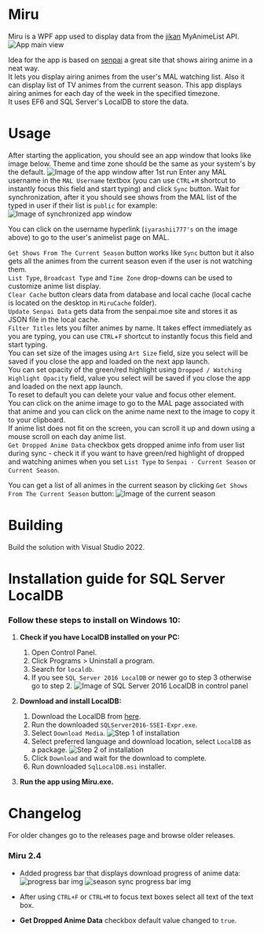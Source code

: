 # Miru
Miru is a WPF app used to display data from the [jikan](https://github.com/Ervie/jikan.net) MyAnimeList API.
![App main view](https://user-images.githubusercontent.com/38395954/180601939-adcd1279-217e-4fe0-a47f-0b1b808a6b69.png)


Idea for the app is based on [senpai](http://www.senpai.moe/) a great site that shows airing anime in a neat way.  
It lets you display airing animes from the user's MAL watching list. Also it can display list of TV animes from the current season.
This app displays airing animes for each day of the week in the specified timezone.  
It uses EF6 and SQL Server's LocalDB to store the data.
# Usage
After starting the application, you should see an app window that looks like image below.
Theme and time zone should be the same as your system's by the default.
![Image of the app window after 1st run](https://user-images.githubusercontent.com/38395954/180602243-25871e49-3edf-4f7f-8c44-d3eadfc87280.png)
Enter any MAL username in the `MAL Username` textbox (you can use `CTRL`+`M` shortcut to instantly focus this field and start typing) and click `Sync` button.
Wait for synchronization, after it you should see shows from the MAL list of the typed in user if their list is `public` for example:
![Image of synchronized app window](https://user-images.githubusercontent.com/38395954/180602370-bb742a14-7d60-43dd-91fe-25bc2e28b39a.png)


You can click on the username hyperlink (`iyarashii777's` on the image above) to go to the user's animelist page on MAL.

`Get Shows From The Current Season` button works like `Sync` button but it also gets all the animes from the current season even if the user is not watching them.  
`List Type`, `Broadcast Type` and `Time Zone` drop-downs can be used to customize anime list display.  
`Clear Cache` button clears data from database and local cache (local cache is located on the desktop in `MiruCache` folder).  
`Update Senpai Data` gets data from the senpai.moe site and stores it as JSON file in the local cache.  
`Filter Titles` lets you filter animes by name. It takes effect immediately as you are typing, you can use `CTRL`+`F` shortcut to instantly focus this field and start typing.  
You can set size of the images using `Art Size` field, size you select will be saved if you close the app and loaded on the next app launch.  
You can set opacity of the green/red highlight using `Dropped / Watching Highlight Opacity` field, value you select will be saved if you close the app and loaded on the next app launch.  
To reset to default you can delete your value and focus other element.  
You can click on the anime image to go to the MAL page associated with that anime and you can click on the
anime name next to the image to copy it to your clipboard.  
If anime list does not fit on the screen, you can scroll it up and down using a mouse scroll on each day anime list.  
`Get Dropped Anime Data` checkbox gets dropped anime info from user list during sync - check it if you want to have green/red highlight of dropped and watching animes when you set `List Type` to `Senpai - Current Season` or `Current Season`.


You can get a list of all animes in the current season by clicking `Get Shows From The Current Season` button:
![Image of the current season](https://user-images.githubusercontent.com/38395954/180602427-26ec53d7-9a3d-4b0a-88b8-e1b49e577135.png)

# Building
Build the solution with Visual Studio 2022.
# Installation guide for SQL Server LocalDB
### Follow these steps to install on Windows 10:

1.  **Check if you have LocalDB installed on your PC:**
    1. Open Control Panel.
    2. Click Programs > Uninstall a program.
    3. Search for `localdb`.
    4. If you see `SQL Server 2016 LocalDB` or newer go to step 3 otherwise go to step 2. 
    ![Image of SQL Server 2016 LocalDB in control panel](https://i.imgur.com/3WApAAy.png)

2.  **Download and install LocalDB:**
    1. Download the LocalDB from [here](https://www.microsoft.com/en-us/download/confirmation.aspx?id=56840).
    2. Run the downloaded `SQLServer2016-SSEI-Expr.exe`.
    3. Select `Download Media`.
    ![Step 1 of installation](https://i.imgur.com/So90kQ2.png)
    4. Select preferred language and download location, select `LocalDB` as a package.
    ![Step 2 of installation](https://i.imgur.com/ryTqeU9.png)
    5. Click `Download` and wait for the download to complete.
    6. Run downloaded `SqlLocalDB.msi` installer.

3.  **Run the app using Miru.exe.**
# Changelog
For older changes go to the releases page and browse older releases.
### Miru 2.4
* Added progress bar that displays download progress of anime data: ![progress bar img](https://user-images.githubusercontent.com/38395954/180602002-8a5c0b4b-5f8c-4b1b-b75a-81a25e3c8442.png)
![season sync progress bar img](https://user-images.githubusercontent.com/38395954/180602324-79d5386f-9b66-422d-88d2-0fec62c01911.png)

* After using `CTRL+F` or `CTRL+M` to focus text boxes select all text of the text box.
* **Get Dropped Anime Data** checkbox default value changed to `true`.
